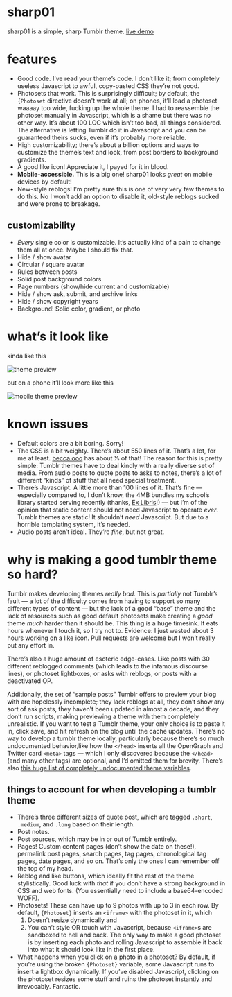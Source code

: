 # sharp01

sharp01 is a simple, sharp Tumblr theme. [live demo]

# features

* Good code. I’ve read your theme’s code. I don’t like it; from completely
  useless Javascript to awful, copy-pasted CSS they’re not good.
* Photosets that work. This is surprisingly difficult; by default, the
  `{Photoset` directive doesn't work at all; on phones, it’ll load a photoset
  waaaay too wide, fucking up the whole theme. I had to reassemble the photoset
  manually in Javascript, which is a shame but there was no other way. It’s
  about 100 LOC which isn’t too bad, all things considered. The alternative is
  letting Tumblr do it in Javascript and you can be guaranteed theirs sucks,
  even if it’s probably more reliable.
* High customizability; there’s about a billion options and ways to customize
  the theme’s text and look, from post borders to background gradients.
* A good like icon! Appreciate it, I payed for it in blood.
* **Mobile-accessible.** This is a big one! sharp01 looks *great* on mobile
  devices by default!
* New-style reblogs! I’m pretty sure this is one of very very few themes to do
  this. No I won’t add an option to disable it, old-style reblogs sucked and
  were prone to breakage.

## customizability

* *Every* single color is customizable. It’s actually kind of a pain to change
  them all at once. Maybe I should fix that.
* Hide / show avatar
* Circular / square avatar
* Rules between posts
* Solid post background colors
* Page numbers (show/hide current and customizable)
* Hide / show ask, submit, and archive links
* Hide / show copyright years
* Background! Solid color, gradient, or photo

# what’s it look like

kinda like this

![theme preview](https://i.imgur.com/jBSEFWo.png)

but on a phone it’ll look more like this

![mobile theme preview](https://i.imgur.com/JhMCvPI.png)

# known issues

* Default colors are a bit boring. Sorry!
* The CSS is a bit weighty. There’s about 550 lines of it. That’s a lot, for me
  at least. [becca.ooo] has about ⅕ of that! The reason for this is pretty
  simple: Tumblr themes have to deal kindly with a really diverse set of media.
  From audio posts to quote posts to asks to notes, there’s a lot of different
  “kinds” of stuff that all need special treatment.
* There’s Javascript. A little more than 100 lines of it. That’s fine —
  especially compared to, I don’t know, the 4MB bundles my school’s library
  started serving recently (thanks, [Ex Libris]!) — but I’m of the opinion that
  static content should not need Javascript to operate *ever*. Tumblr themes are
  static! It shouldn’t *need* Javascript. But due to a horrible templating
  system, it’s needed.
* Audio posts aren’t ideal. They’re *fine*, but not great.

# why is making a good tumblr theme so hard?

Tumblr makes developing themes *really bad*. This is *partially* not Tumblr’s
fault — a lot of the difficulty comes from having to support so many different
types of content — but the lack of a good “base” theme and the lack of resources
such as good default photosets make creating a *good* theme *much* harder than
it should be. This thing is a huge timesink. It eats hours whenever I touch it,
so I try not to. Evidence: I just wasted about 3 hours working on a like icon.
Pull requests are welcome but I won’t really put any effort in.

There’s also a huge amount of esoteric edge-cases. Like posts with 30 different
reblogged comments (which leads to the infamous discourse lines), or photoset
lightboxes, or asks with reblogs, or posts with a deactivated OP.

Additionally, the set of “sample posts” Tumblr offers to preview your blog with
are hopelessly incomplete; they lack reblogs at all, they don’t show any sort of
ask posts, they haven’t been updated in almost a decade, and they don’t run
scripts, making previewing a theme with them completely unrealistic. If you want
to test a Tumblr theme, your only choice is to paste it in, click save, and hit
refresh on the blog until the cache updates. There’s no way to develop a tumblr
theme locally, particularly because there’s so much undocumented behavior,like
how the `</head>` inserts all the OpenGraph and Twitter card `<meta>` tags —
which I only discovered because the `</head>` (and many other tags) are
optional, and I’d omitted them for brevity. There’s also [this huge list of
completely undocumented theme variables][undocs].

## things to account for when developing a tumblr theme

* There’s three different sizes of quote post, which are tagged `.short`,
  `.medium`, and `.long` based on their length.
* Post notes.
* Post sources, which may be in or out of Tumblr entirely.
* Pages! Custom content pages (don’t show the date on these!), permalink post
  pages, search pages, tag pages, chronological tag pages, date pages, and so
  on. That’s only the ones I can remember off the top of my head.
* Reblog and like buttons, which ideally fit the rest of the theme
  stylistically. Good luck with *that* if you don’t have a strong background in
  CSS and web fonts. (You essentially need to include a base64-encoded WOFF).
* Photosets! These can have up to 9 photos with up to 3 in each row. By default,
  `{Photoset}` inserts an `<iframe>` with the photoset in it, which
  1. Doesn’t resize dynamically and
  2. You can’t style OR touch with Javascript, because `<iframe>`s are sandboxed
     to hell and back.
  The only way to make a good photoset is by inserting each photo and rolling
  Javascript to assemble it back into what it should look like in the first
  place.
* What happens when you click on a photo in a photoset? By default, if you’re
  using the broken `{Photoset}` variable, some Javascript runs to insert a
  lightbox dynamically. If you’ve disabled Javascript, clicking on the photoset
  resizes some stuff and ruins the photoset instantly and irrevocably.
  Fantastic.

[becca.ooo]: https://becca.ooo/
[Ex Libris]: http://www.exlibrisgroup.com/products/primo-library-discovery/
[undocs]: http://bychloethemes.tumblr.com/undocs
[live demo]: https://sharp01-theme.tumblr.com/
